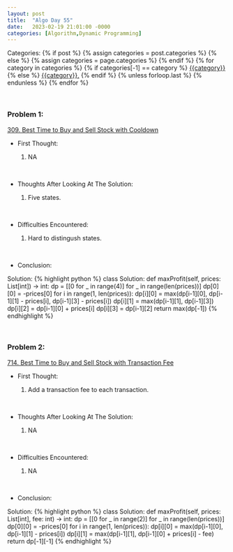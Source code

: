 ```yaml
---
layout: post
title:  "Algo Day 55"
date:   2023-02-19 21:01:00 -0000
categories: [Algorithm,Dynamic Programming]
---
```


<div class="post-categories">
  Categories:
  {% if post %}
    {% assign categories = post.categories %}
  {% else %}
    {% assign categories = page.categories %}
  {% endif %}
  {% for category in categories %}
    {% if categories[-1] == category %}
        <a href="{{site.baseurl}}/categories/#{{category|slugize}}">{{category}}</a>
    {% else %}
        <a href="{{site.baseurl}}/categories/#{{category|slugize}}">{{category}},</a>
    {% endif %}
  {% unless forloop.last %}&nbsp;{% endunless %}
  {% endfor %}
</div>

&nbsp;


### Problem 1:

[309. Best Time to Buy and Sell Stock with Cooldown](https://leetcode.com/problems/best-time-to-buy-and-sell-stock-with-cooldown/)

* First Thought:

  1. NA

&nbsp;

* Thoughts After Looking At The Solution:

  1. Five states.

&nbsp;

* Difficulties Encountered:

  1. Hard to distingush states.

&nbsp;

* Conclusion:

Solution:
  {% highlight python %}
    class Solution:
        def maxProfit(self, prices: List[int]) -> int:
            dp = [[0 for _ in range(4)] for _ in range(len(prices))]
            dp[0][0] = -prices[0]
            for i in range(1, len(prices)):
                dp[i][0] = max(dp[i-1][0], dp[i-1][1] - prices[i], dp[i-1][3] - prices[i])
                dp[i][1] = max(dp[i-1][1], dp[i-1][3])
                dp[i][2] = dp[i-1][0] + prices[i]
                dp[i][3] = dp[i-1][2]
            return max(dp[-1])
  {% endhighlight %}


&nbsp;


### Problem 2:

[714. Best Time to Buy and Sell Stock with Transaction Fee](https://leetcode.com/problems/best-time-to-buy-and-sell-stock-with-transaction-fee/)

* First Thought:

  1. Add a transaction fee to each transaction.

&nbsp;

* Thoughts After Looking At The Solution:

  1. NA

&nbsp;

* Difficulties Encountered:

  1. NA

&nbsp;

* Conclusion:

Solution:
  {% highlight python %}
    class Solution:
        def maxProfit(self, prices: List[int], fee: int) -> int:
            dp = [[0 for _ in range(2)] for _ in range(len(prices))]
            dp[0][0] = -prices[0]
            for i in range(1, len(prices)):
                dp[i][0] = max(dp[i-1][0], dp[i-1][1] - prices[i])
                dp[i][1] = max(dp[i-1][1], dp[i-1][0] + prices[i] - fee)
            return dp[-1][-1]
  {% endhighlight %}


&nbsp;